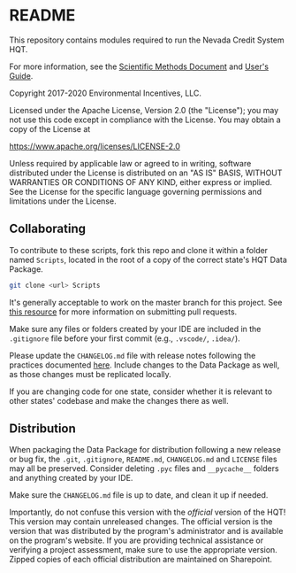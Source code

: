 # README

This repository contains modules required to run the Nevada Credit System HQT.

For more information, see the [Scientific Methods Document](https://sagebrusheco.nv.gov/uploadedFiles/sagebrusheconvgov/content/CCS/HQT%20Methods%20Version%201.7.pdf) and [User's Guide](https://sagebrusheco.nv.gov/uploadedFiles/sagebrusheconvgov/content/CCS/User's%20Guide_v1_7.pdf).

Copyright 2017-2020 Environmental Incentives, LLC.

Licensed under the Apache License, Version 2.0 (the "License"); you may not use this code except in compliance with the License. You may obtain a copy of the License at

  https://www.apache.org/licenses/LICENSE-2.0

Unless required by applicable law or agreed to in writing, software distributed under the License is distributed on an "AS IS" BASIS, WITHOUT WARRANTIES OR CONDITIONS OF ANY KIND, either express or implied. See the License for the specific language governing permissions and limitations under the License.

## Collaborating

To contribute to these scripts, fork this repo and clone it within a folder named `Scripts`, located in the root of a copy of the correct state's HQT Data Package.

```bash
git clone <url> Scripts
```

It's generally acceptable to work on the master branch for this project. See [this resource](https://eanderson-ei.github.io/ei-dev/git/collaborating-with-git/) for more information on submitting pull requests.

Make sure any files or folders created by your IDE are included in the `.gitignore` file before your first commit (e.g., `.vscode/`, `.idea/`).

Please update the `CHANGELOG.md` file with release notes following the practices documented [here](https://keepachangelog.com/en/1.0.0/). Include changes to the Data Package as well, as those changes must be replicated locally.

If you are changing code for one state, consider whether it is relevant to other states' codebase and make the changes there as well.

## Distribution

When packaging the Data Package for distribution following a new release or bug fix, the `.git`, `.gitignore`, `README.md`, `CHANGELOG.md` and `LICENSE` files may all be preserved. Consider deleting `.pyc` files and `__pycache__` folders and anything created by your IDE.

Make sure the `CHANGELOG.md` file is up to date, and clean it up if needed.

Importantly, do not confuse this version with the *official* version of the HQT! This version may contain unreleased changes. The official version is the version that was distributed by the program's administrator and is available on the program's website. If you are providing technical assistance or verifying a project assessment, make sure to use the appropriate version. Zipped copies of each official distribution are maintained on Sharepoint.
